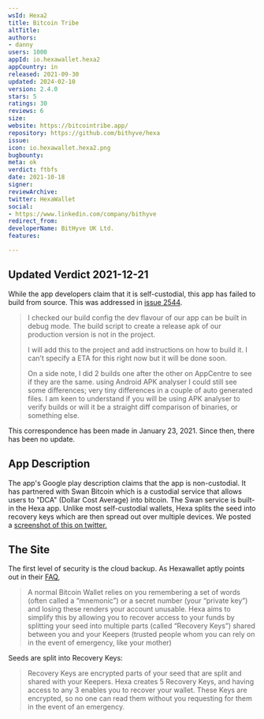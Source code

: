 ```yaml
---
wsId: Hexa2
title: Bitcoin Tribe
altTitle: 
authors:
- danny
users: 1000
appId: io.hexawallet.hexa2
appCountry: in
released: 2021-09-30
updated: 2024-02-10
version: 2.4.0
stars: 5
ratings: 30
reviews: 6
size: 
website: https://bitcointribe.app/
repository: https://github.com/bithyve/hexa
issue: 
icon: io.hexawallet.hexa2.png
bugbounty: 
meta: ok
verdict: ftbfs
date: 2021-10-18
signer: 
reviewArchive: 
twitter: HexaWallet
social:
- https://www.linkedin.com/company/bithyve
redirect_from: 
developerName: BitHyve UK Ltd.
features: 

---
```


## Updated Verdict 2021-12-21

While the app developers claim that it is self-custodial, this app has failed to build from source. This was addressed in [issue 2544](https://github.com/bithyve/hexa/issues/2544).

> I checked our build config the dev flavour of our app can be built in debug mode. The build script to create a release apk of our production version is not in the project.
>
> I will add this to the project and add instructions on how to build it. I can’t specify a ETA for this right now but it will be done soon.
>
> On a side note, I did 2 builds one after the other on AppCentre to see if they are the same. using Android APK analyser I could still see some differences; very tiny differences in a couple of auto generated files. I am keen to understand if you will be using APK analyser to verify builds or will it be a straight diff comparison of binaries, or something else.

This correspondence has been made in January 23, 2021. Since then, there has been no update.

## App Description

The app's Google play description claims that the app is non-custodial. It has partnered with Swan Bitcoin which is a custodial service that allows users to "DCA" (Dollar Cost Average) into bitcoin. The Swan service is built-in the Hexa app. Unlike most self-custodial wallets, Hexa splits the seed into recovery keys which are then spread out over multiple devices. We posted a [screenshot of this on twitter.](https://twitter.com/BitcoinWalletz/status/1472114001916010501)

## The Site
The first level of security is the cloud backup. As Hexawallet aptly points out in their [FAQ](https://hexawallet.io/faq/),

> A normal Bitcoin Wallet relies on you remembering a set of words (often called a “mnemonic”) or a secret number (your “private key”) and losing these renders your account unusable. Hexa aims to simplify this by allowing you to recover access to your funds by splitting your seed into multiple parts (called “Recovery Keys”) shared between you and your Keepers (trusted people whom you can rely on in the event of emergency, like your mother)

Seeds are split into Recovery Keys:

> Recovery Keys are encrypted parts of your seed that are split and shared with your Keepers. Hexa creates 5 Recovery Keys, and having access to any 3 enables you to recover your wallet. These Keys are encrypted, so no one can read them without you requesting for them in the event of an emergency.




